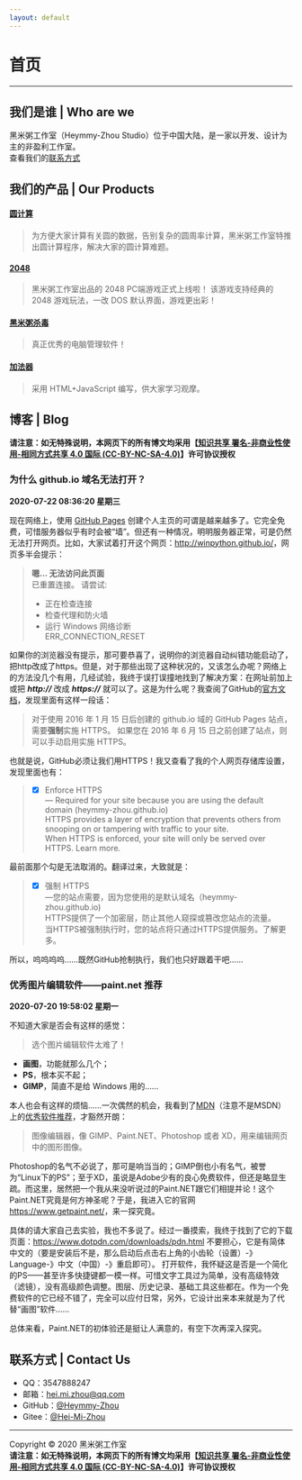 ```yaml
---
layout: default
---
```

# 首页
---
## 我们是谁 | Who are we
黑米粥工作室（Heymmy-Zhou Studio）位于中国大陆，是一家以开发、设计为主的非盈利工作室。  
查看我们的[联系方式](#%E8%81%94%E7%B3%BB%E6%96%B9%E5%BC%8F--contact-us)

## 我们的产品 | Our Products

#### [圆计算](https://github.com/Heymmy-Zhou/CircleCal)
> 为方便大家计算有关圆的数据，告别复杂的圆周率计算，黑米粥工作室特推出圆计算程序，解决大家的圆计算难题。

#### [2048](https://github.com/Heymmy-Zhou/Heymmy-Zhou-Studio-2048)
> 黑米粥工作室出品的 2048 PC端游戏正式上线啦！
该游戏支持经典的 2048 游戏玩法，一改 DOS 默认界面，游戏更出彩！

#### [黑米粥杀毒](https://github.com/Heymmy-Zhou/Antivirus)
> 真正优秀的电脑管理软件！

#### [加法器](https://github.com/Heymmy-Zhou/Adder)
> 采用 HTML+JavaScript 编写，供大家学习观摩。

## 博客 | Blog
**请注意：如无特殊说明，本网页下的所有博文均采用【[知识共享 署名-非商业性使用-相同方式共享 4.0 国际 (CC-BY-NC-SA-4.0)](https://creativecommons.org/licenses/by-nc-sa/4.0/deed.zh)】许可协议授权**

### 为什么 github.io 域名无法打开？
**2020-07-22 08:36:20 星期三**  

现在网络上，使用 <a href="https://github.io" target="_blank">GitHub Pages</a> 创建个人主页的可谓是越来越多了。它完全免费，可惜服务器似乎有时会被“墙”。但还有一种情况，明明服务器正常，可是仍然无法打开网页。比如，大家试着打开这个网页：<a href="http://winpython.github.io/" target="_blank">http://winpython.github.io/</a>，网页多半会提示：
> **嗯… 无法访问此页面**  
已重置连接。
请尝试:
> - 正在检查连接
> - 检查代理和防火墙
> - 运行 Windows 网络诊断  
> ERR_CONNECTION_RESET

如果你的浏览器没有提示，那可要恭喜了，说明你的浏览器自动纠错功能启动了，把http改成了https。但是，对于那些出现了这种状况的，又该怎么办呢？网络上的方法没几个有用，几经试验，我终于误打误撞地找到了解决方案：在网址前加上或把 ***http://*** 改成 ***https://*** 就可以了。这是为什么呢？我查阅了GitHub的<a href="https://docs.github.com/cn/github/working-with-github-pages/securing-your-github-pages-site-with-https" target="_blank">官方文档</a>，发现里面有这样一段话：
> 对于使用 2016 年 1 月 15 日后创建的 github.io 域的 GitHub Pages 站点，需要**强制**实施 HTTPS。 如果您在 2016 年 6 月 15 日之前创建了站点，则可以手动启用实施 HTTPS。

也就是说，GitHub必须让我们用HTTPS！我又查看了我的个人网页存储库设置，发现里面也有：
> - [x] Enforce HTTPS  
— Required for your site because you are using the default domain (heymmy-zhou.github.io)  
HTTPS provides a layer of encryption that prevents others from snooping on or tampering with traffic to your site.  
When HTTPS is enforced, your site will only be served over HTTPS. Learn more.

最前面那个勾是无法取消的。翻译过来，大致就是：
> - [x] 强制 HTTPS  
—您的站点需要，因为您使用的是默认域名（heymmy-zhou.github.io)  
HTTPS提供了一个加密层，防止其他人窥探或篡改您站点的流量。  
当HTTPS被强制执行时，您的站点将只通过HTTPS提供服务。了解更多。

所以，呜呜呜呜……既然GitHub抢制执行，我们也只好跟着干吧……

### 优秀图片编辑软件——paint.net 推荐
**2020-07-20 19:58:02 星期一**

不知道大家是否会有这样的感觉：
> 选个图片编辑软件太难了！
- **画图**，功能就那么几个；
- **PS**，根本买不起；
- **GIMP**，简直不是给 Windows 用的……

本人也会有这样的烦恼……一次偶然的机会，我看到了[MDN](https://developer.mozilla.org/zh-CN/)（注意不是MSDN）上的[优秀软件推荐](https://developer.mozilla.org/zh-CN/docs/Learn/Getting_started_with_the_web/Installing_basic_software)，才豁然开朗：
> 图像编辑器，像 GIMP、Paint.NET、Photoshop 或者 XD，用来编辑网页中的图形图像。

Photoshop的名气不必说了，那可是响当当的；GIMP倒也小有名气，被誉为“Linux下的PS”；至于XD，虽说是Adobe少有的良心免费软件，但还是略显生疏。而这里，居然把一个我从来没听说过的Paint.NET跟它们相提并论！这个Paint.NET究竟是何方神圣呢？于是，我进入它的官网<https://www.getpaint.net/>，来一探究竟。

具体的请大家自己去实验，我也不多说了。经过一番摸索，我终于找到了它的下载页面：<https://www.dotpdn.com/downloads/pdn.html>
不要担心，它是有简体中文的（要是安装后不是，那么启动后点击右上角的小齿轮（设置）-》Language-》中文（中国）-》重启即可）。
打开软件，我怀疑这是否是一个简化的PS——甚至许多快捷键都一模一样。可惜文字工具过为简单，没有高级特效（滤镜），没有高级颜色调整。图层、历史记录、基础工具这些都在。作为一个免费软件的它已经不错了，完全可以应付日常，另外，它设计出来本来就是为了代替“画图”软件……

总体来看，Paint.NET的初体验还是挺让人满意的，有空下次再深入探究。

## 联系方式 | Contact Us
- QQ：3547888247
- 邮箱：<a href="mailto:hei.mi.zhou@qq.com" target="_blank">hei.mi.zhou@qq.com</a>
- GitHub：<a href="https://github.com/Heymmy-Zhou" target="_blank">@Heymmy-Zhou</a>
- Gitee：<a href="https://gitee.com/Hei-Mi-Zhou" target="_blank">@Hei-Mi-Zhou</a>

------------

Copyright © 2020 黑米粥工作室  
**请注意：如无特殊说明，本网页下的所有博文均采用【[知识共享 署名-非商业性使用-相同方式共享 4.0 国际 (CC-BY-NC-SA-4.0)](https://creativecommons.org/licenses/by-nc-sa/4.0/deed.zh)】许可协议授权**
